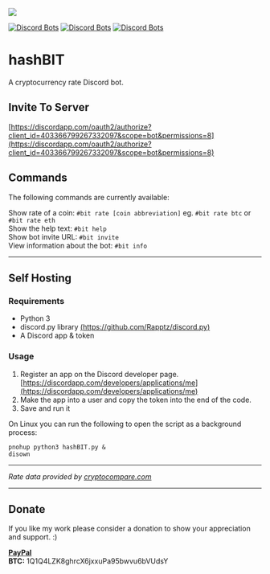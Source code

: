 ![](https://i.imgur.com/CNfAtAK.png)

[![Discord Bots](https://discordbots.org/api/widget/status/403366799267332097.svg?noavatar=true)](https://discordbots.org/bot/403366799267332097) [![Discord Bots](https://discordbots.org/api/widget/lib/403366799267332097.svg?noavatar=true)](https://discordbots.org/bot/403366799267332097) [![Discord Bots](https://discordbots.org/api/widget/owner/403366799267332097.svg?noavatar=true)](https://discordbots.org/bot/403366799267332097)

# hashBIT
A cryptocurrency rate Discord bot.

## Invite To Server
[https://discordapp.com/oauth2/authorize?client_id=403366799267332097&scope=bot&permissions=8](https://discordapp.com/oauth2/authorize?client_id=403366799267332097&scope=bot&permissions=8)

## Commands
The following commands are currently available:    

Show rate of a coin: `#bit rate [coin abbreviation]` eg. `#bit rate btc` or `#bit rate eth`    
Show the help text: `#bit help`    
Show bot invite URL: `#bit invite`    
View information about the bot: `#bit info`    

----------

## Self Hosting

### Requirements    
- Python 3
- discord.py library [(https://github.com/Rapptz/discord.py)](https://github.com/Rapptz/discord.py)
- A Discord app & token

### Usage
1. Register an app on the Discord developer page. [https://discordapp.com/developers/applications/me](https://discordapp.com/developers/applications/me)
2. Make the app into a user and copy the token into the end of the code.
3. Save and run it

On Linux you can run the following to open the script as a background process:
```
pnohup python3 hashBIT.py &
disown
```
----------
*Rate data provided by [cryptocompare.com](https://cryptocompare.com)*

----------
## Donate
If you like my work please consider a donation to show your appreciation and support. :)

**[PayPal](https://paypal.me/fuzzymannerz)**       
**BTC:** 1Q1Q4LZK8ghrcX6jxxuPa95bwvu6bVUdsY
